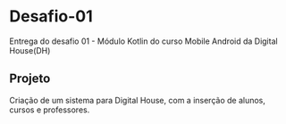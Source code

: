# Desafio-01

Entrega do desafio 01 - Módulo Kotlin do curso Mobile Android da Digital House(DH)

## Projeto
Criação de um sistema para Digital House, com a inserção de alunos, cursos e professores.

